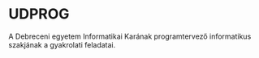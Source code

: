 # UDPROG
A Debreceni egyetem Informatikai Karának programtervező informatikus szakjának a gyakrolati feladatai.
